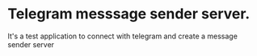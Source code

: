 # Telegram messsage sender server.
It's a test application to connect with telegram and create a message sender server
